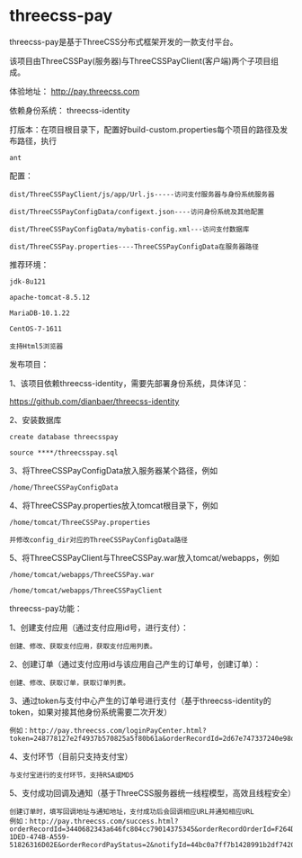 # threecss-pay

threecss-pay是基于ThreeCSS分布式框架开发的一款支付平台。

该项目由ThreeCSSPay(服务器)与ThreeCSSPayClient(客户端)两个子项目组成。


体验地址：
http://pay.threecss.com


依赖身份系统：
threecss-identity


打版本：在项目根目录下，配置好build-custom.properties每个项目的路径及发布路径，执行

	ant


配置：

	dist/ThreeCSSPayClient/js/app/Url.js-----访问支付服务器与身份系统服务器

	dist/ThreeCSSPayConfigData/configext.json----访问身份系统及其他配置

	dist/ThreeCSSPayConfigData/mybatis-config.xml---访问支付数据库

	dist/ThreeCSSPay.properties----ThreeCSSPayConfigData在服务器路径


推荐环境：

	jdk-8u121

	apache-tomcat-8.5.12

	MariaDB-10.1.22

	CentOS-7-1611

	支持Html5浏览器


发布项目：

1、该项目依赖threecss-identity，需要先部署身份系统，具体详见：

https://github.com/dianbaer/threecss-identity

2、安装数据库
	
	create database threecsspay
	
	source ****/threecsspay.sql

3、将ThreeCSSPayConfigData放入服务器某个路径，例如
	
	/home/ThreeCSSPayConfigData

4、将ThreeCSSPay.properties放入tomcat根目录下，例如
	
	/home/tomcat/ThreeCSSPay.properties
	
	并修改config_dir对应的ThreeCSSPayConfigData路径

5、将ThreeCSSPayClient与ThreeCSSPay.war放入tomcat/webapps，例如
	
	/home/tomcat/webapps/ThreeCSSPay.war
	
	/home/tomcat/webapps/ThreeCSSPayClient


threecss-pay功能：

1、创建支付应用（通过支付应用id号，进行支付）：
	
	创建、修改、获取支付应用，获取支付应用列表。
	
2、创建订单（通过支付应用id与该应用自己产生的订单号，创建订单）：

	创建、修改、获取订单，获取订单列表。
	
3、通过token与支付中心产生的订单号进行支付（基于threecss-identity的token，如果对接其他身份系统需要二次开发）
	
	例如：http://pay.threecss.com/loginPayCenter.html?token=248778127e2f4937b570825a5f80b61a&orderRecordId=2d67e747337240e98dbc202dbe92538e
	
4、支付环节（目前只支持支付宝）

	与支付宝进行的支付环节，支持RSA或MD5
	
5、支付成功回调及通知（基于ThreeCSS服务器统一线程模型，高效且线程安全）

	创建订单时，填写回调地址与通知地址，支付成功后会回调相应URL并通知相应URL
	例如：http://pay.threecss.com/success.html?orderRecordId=3440682343a646fc804cc79014375345&orderRecordOrderId=F264DA7A-1DED-474B-A559-51826316D02E&orderRecordPayStatus=2&notifyId=44bc0a7ff7b1428991b2df7420c59779

